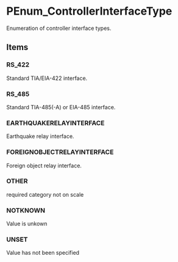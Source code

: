 # PEnum_ControllerInterfaceType

Enumeration of controller interface types.
<!-- end of short definition -->

## Items

### RS_422
Standard TIA/EIA-422 interface.

### RS_485
Standard TIA-485(-A) or EIA-485 interface.

### EARTHQUAKERELAYINTERFACE
Earthquake relay interface.

### FOREIGNOBJECTRELAYINTERFACE
Foreign object relay interface.

### OTHER
required category not on scale

### NOTKNOWN
Value is unkown

### UNSET
Value has not been specified
